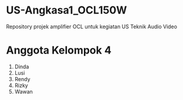 # US-Angkasa1_OCL150W
Repository projek amplifier OCL untuk kegiatan US Teknik Audio Video

# Anggota Kelompok 4
 1. Dinda
 2. Lusi
 3. Rendy
 4. Rizky
 5. Wawan
